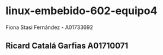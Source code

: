 # linux-embebido-602-equipo4

Fiona Stasi Fernández - A01733692

## Ricard Catalá Garfias A01710071


